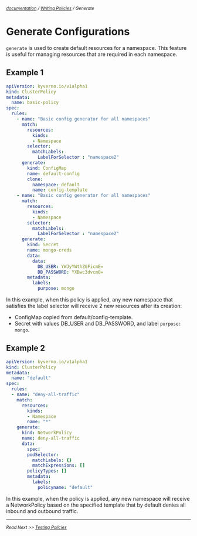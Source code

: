 <small>*[documentation](/README.md#documentation) / [Writing Policies](/documentation/writing-policies.md) / Generate*</small>

# Generate Configurations 

```generate``` is used to create default resources for a namespace. This feature is useful for managing resources that are required in each namespace.

## Example 1

````yaml
apiVersion: kyverno.io/v1alpha1
kind: ClusterPolicy
metadata:
  name: basic-policy
spec:
  rules:
    - name: "Basic config generator for all namespaces"
      match:
        resources:
          kinds: 
          - Namespace
        selector:
          matchLabels:
            LabelForSelector : "namespace2"
      generate:
        kind: ConfigMap
        name: default-config
        clone:
          namespace: default
          name: config-template
    - name: "Basic config generator for all namespaces"
      match:
        resources:
          kinds: 
          - Namespace
        selector:
          matchLabels:
            LabelForSelector : "namespace2"
      generate:
        kind: Secret
        name: mongo-creds
        data:
          data:
            DB_USER: YWJyYWthZGFicmE=
            DB_PASSWORD: YXBwc3dvcmQ=
        metadata:
          labels:
            purpose: mongo
````

In this example, when this policy is applied, any new namespace that satisfies the label selector will receive 2 new resources after its creation:
  * ConfigMap copied from default/config-template.
  * Secret with values DB_USER and DB_PASSWORD, and label ```purpose: mongo```.


## Example 2
````yaml
apiVersion: kyverno.io/v1alpha1
kind: ClusterPolicy
metadata:
  name: "default"
spec:
  rules:
  - name: "deny-all-traffic"
    match:
      resources: 
        kinds:
        - Namespace
        name: "*"
    generate: 
      kind: NetworkPolicy
      name: deny-all-traffic
      data:
        spec:
        podSelector:
          matchLabels: {}
          matchExpressions: []
        policyTypes: []
        metadata:
          labels:
            policyname: "default"
````

In this example, when the policy is applied, any new namespace will receive a NetworkPolicy based on the specified template that by default denies all inbound and outbound traffic.

---
<small>*Read Next >> [Testing Policies](/documentation/testing-policies.md)*</small>

